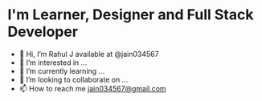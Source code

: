 # I'm Learner, Designer and Full Stack Developer
- 👋 Hi, I’m Rahul J available at @jain034567
- 👀 I’m interested in ...
- 🌱 I’m currently learning ...
- 💞️ I’m looking to collaborate on ...
- 📫 How to reach me jain034567@gmail.com

<!---
jain034567/jain034567 is a ✨ special ✨ repository because its `README.md` (this file) appears on your GitHub profile.
You can click the Preview link to take a look at your changes.
--->
